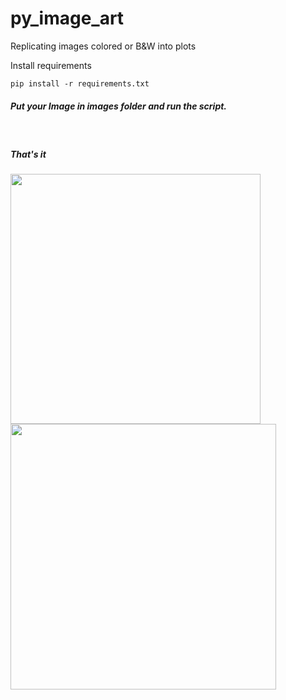 # py_image_art
Replicating images colored or B&amp;W into plots

<p>Install requirements</ps>

```
pip install -r requirements.txt
```

<h5>
Put your Image in images folder and run the script.
</h5>
<br>
<h5>That's it</h5>

<img src="https://raw.githubusercontent.com/sarsiz/py_image_art/master/images/keanu.jpg" width="400"/> <img src="https://raw.githubusercontent.com/sarsiz/py_image_art/master/output/keanu_plotted_symb.png" width="425"/> 
